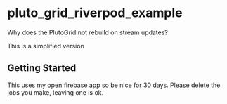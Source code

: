 # pluto_grid_riverpod_example

Why does the PlutoGrid not rebuild on stream updates?

This is a simplified version 
## Getting Started

This uses my open firebase app so be nice for 30 days.  Please delete the jobs you make, leaving one is ok.